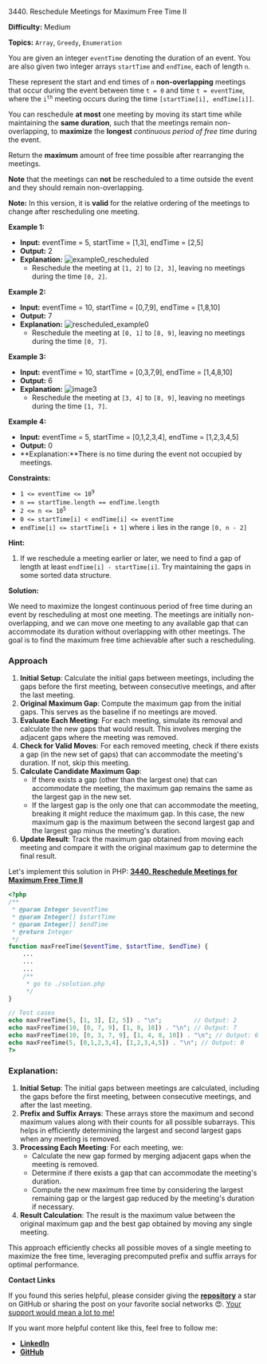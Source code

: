 3440\. Reschedule Meetings for Maximum Free Time II

**Difficulty:** Medium

**Topics:** `Array`, `Greedy`, `Enumeration`

You are given an integer `eventTime` denoting the duration of an event. You are also given two integer arrays `startTime` and `endTime`, each of length `n`.

These represent the start and end times of `n` **non-overlapping** meetings that occur during the event between time `t = 0` and time `t = eventTime`, where the <code>i<sup>th</sup></code> meeting occurs during the time `[startTime[i], endTime[i]]`.

You can reschedule **at most** one meeting by moving its start time while maintaining the **same duration**, such that the meetings remain non-overlapping, to **maximize** the **longest** _continuous period of free time_ during the event.

Return the **maximum** amount of free time possible after rearranging the meetings.

**Note** that the meetings can **not** be rescheduled to a time outside the event and they should remain non-overlapping.

**Note:** In this version, it is **valid** for the relative ordering of the meetings to change after rescheduling one meeting.

**Example 1:**

- **Input:** eventTime = 5, startTime = [1,3], endTime = [2,5]
- **Output:** 2
- **Explanation:**
![example0_rescheduled](https://assets.leetcode.com/uploads/2024/12/22/example0_rescheduled.png)
  - Reschedule the meeting at `[1, 2]` to `[2, 3]`, leaving no meetings during the time `[0, 2]`.

**Example 2:**

- **Input:** eventTime = 10, startTime = [0,7,9], endTime = [1,8,10]
- **Output:** 7
- **Explanation:**
![rescheduled_example0](https://assets.leetcode.com/uploads/2024/12/22/rescheduled_example0.png)
   - Reschedule the meeting at `[0, 1]` to `[8, 9]`, leaving no meetings during the time `[0, 7]`.

**Example 3:**

- **Input:** eventTime = 10, startTime = [0,3,7,9], endTime = [1,4,8,10]
- **Output:** 6
- **Explanation:**
![image3](https://assets.leetcode.com/uploads/2025/01/28/image3.png)
   - Reschedule the meeting at `[3, 4]` to `[8, 9]`, leaving no meetings during the time `[1, 7]`.

**Example 4:**

- **Input:** eventTime = 5, startTime = [0,1,2,3,4], endTime = [1,2,3,4,5]
- **Output:** 0
- **Explanation:**There is no time during the event not occupied by meetings.


**Constraints:**

- <code>1 <= eventTime <= 10<sup>9</sup></code>
- `n == startTime.length == endTime.length`
- <code>2 <= n <= 10<sup>5</sup></code>
- `0 <= startTime[i] < endTime[i] <= eventTime`
- `endTime[i] <= startTime[i + 1]` where `i` lies in the range `[0, n - 2]`

**Hint:**
1. If we reschedule a meeting earlier or later, we need to find a gap of length at least `endTime[i] - startTime[i]`. Try maintaining the gaps in some sorted data structure.






**Solution:**

We need to maximize the longest continuous period of free time during an event by rescheduling at most one meeting. The meetings are initially non-overlapping, and we can move one meeting to any available gap that can accommodate its duration without overlapping with other meetings. The goal is to find the maximum free time achievable after such a rescheduling.

### Approach
1. **Initial Setup**: Calculate the initial gaps between meetings, including the gaps before the first meeting, between consecutive meetings, and after the last meeting.
2. **Original Maximum Gap**: Compute the maximum gap from the initial gaps. This serves as the baseline if no meetings are moved.
3. **Evaluate Each Meeting**: For each meeting, simulate its removal and calculate the new gaps that would result. This involves merging the adjacent gaps where the meeting was removed.
4. **Check for Valid Moves**: For each removed meeting, check if there exists a gap (in the new set of gaps) that can accommodate the meeting's duration. If not, skip this meeting.
5. **Calculate Candidate Maximum Gap**:
   - If there exists a gap (other than the largest one) that can accommodate the meeting, the maximum gap remains the same as the largest gap in the new set.
   - If the largest gap is the only one that can accommodate the meeting, breaking it might reduce the maximum gap. In this case, the new maximum gap is the maximum between the second largest gap and the largest gap minus the meeting's duration.
6. **Update Result**: Track the maximum gap obtained from moving each meeting and compare it with the original maximum gap to determine the final result.

Let's implement this solution in PHP: **[3440. Reschedule Meetings for Maximum Free Time II](https://github.com/mah-shamim/leet-code-in-php/tree/main/algorithms/003440-reschedule-meetings-for-maximum-free-time-ii/solution.php)**

```php
<?php
/**
 * @param Integer $eventTime
 * @param Integer[] $startTime
 * @param Integer[] $endTime
 * @return Integer
 */
function maxFreeTime($eventTime, $startTime, $endTime) {
    ...
    ...
    ...
    /**
     * go to ./solution.php
     */
}

// Test cases
echo maxFreeTime(5, [1, 3], [2, 5]) . "\n";         // Output: 2
echo maxFreeTime(10, [0, 7, 9], [1, 8, 10]) . "\n"; // Output: 7
echo maxFreeTime(10, [0, 3, 7, 9], [1, 4, 8, 10]) . "\n"; // Output: 6
echo maxFreeTime(5, [0,1,2,3,4], [1,2,3,4,5]) . "\n"; // Output: 0
?>
```

### Explanation:

1. **Initial Setup**: The initial gaps between meetings are calculated, including the gaps before the first meeting, between consecutive meetings, and after the last meeting.
2. **Prefix and Suffix Arrays**: These arrays store the maximum and second maximum values along with their counts for all possible subarrays. This helps in efficiently determining the largest and second largest gaps when any meeting is removed.
3. **Processing Each Meeting**: For each meeting, we:
   - Calculate the new gap formed by merging adjacent gaps when the meeting is removed.
   - Determine if there exists a gap that can accommodate the meeting's duration.
   - Compute the new maximum free time by considering the largest remaining gap or the largest gap reduced by the meeting's duration if necessary.
4. **Result Calculation**: The result is the maximum value between the original maximum gap and the best gap obtained by moving any single meeting.

This approach efficiently checks all possible moves of a single meeting to maximize the free time, leveraging precomputed prefix and suffix arrays for optimal performance.

**Contact Links**

If you found this series helpful, please consider giving the **[repository](https://github.com/mah-shamim/leet-code-in-php)** a star on GitHub or sharing the post on your favorite social networks 😍. [Your support would mean a lot to me!](https://isolatedcompliments.com/v09uayg6h?key=a647d02f1aafcddaf10536d7cd00bd7c)

If you want more helpful content like this, feel free to follow me:

- **[LinkedIn](https://www.linkedin.com/in/arifulhaque/)**
- **[GitHub](https://github.com/mah-shamim)**
